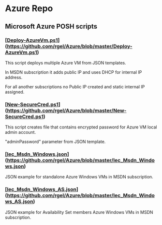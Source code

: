 # Azure Repo
## Microsoft Azure POSH scripts

### </b><ins>[Deploy-AzureVm.ps1</ins></b>] (https://github.com/rgel/Azure/blob/master/Deploy-AzureVm.ps1)

This script deploys multiple Azure VM from JSON templates.

In MSDN subscription it adds public IP and uses DHCP for internal IP address.

For all another subscriptions no Public IP created and static internal IP assigned.

### </b><ins>[New-SecureCred.ps1</ins></b>] (https://github.com/rgel/Azure/blob/master/New-SecureCred.ps1)

This script creates file that contains encrypted password for Azure VM local admin account.

"adminPassword" parameter from JSON template.

### </b><ins>[Iec_Msdn_Windows.json</ins></b>] (https://github.com/rgel/Azure/blob/master/Iec_Msdn_Windows.json)

JSON example for standalone Azure Windows VMs in MSDN subscription.

### </b><ins>[Iec_Msdn_Windows_AS.json</ins></b>] (https://github.com/rgel/Azure/blob/master/Iec_Msdn_Windows_AS.json)

JSON example for Availability Set members Azure Windows VMs in MSDN subscription.
